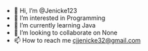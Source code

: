 - 👋 Hi, I’m @Jenicke123
- 👀 I’m interested in Programming
- 🌱 I’m currently learning Java
- 💞️ I’m looking to collaborate on None
- 📫 How to reach me cjjenicke32@gmail.com

<!---
Jenicke123/Jenicke123 is a ✨ special ✨ repository because its `README.md` (this file) appears on your GitHub profile.
You can click the Preview link to take a look at your changes.
--->
